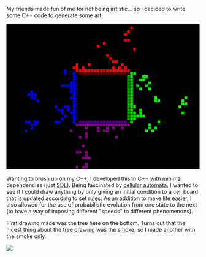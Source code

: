 My friends made fun of me for not being artistic... so I decided to write some C++ code to generate some art!

![](gifs/smoke.gif)

Wanting to brush up on my C++, I developed this in C++ with minimal dependencies (just [SDL](https://packages.ubuntu.com/search?keywords=sdl2)). Being fascinated by [cellular automata](https://en.wikipedia.org/wiki/Cellular_automaton), I wanted to see if I could draw anything by only giving an initial condition to a cell board that is updated according to set rules. As an addition to make life easier, I also allowed for the use of probabilistic evolution from one state to the next (to have a way of imposing different "speeds" to different phenomenons).

First drawing made was the tree here on the bottom. Turns out that the nicest thing about the tree drawing was the smoke, so I made another with the smoke only.

![](gifs/appletree.gif)
